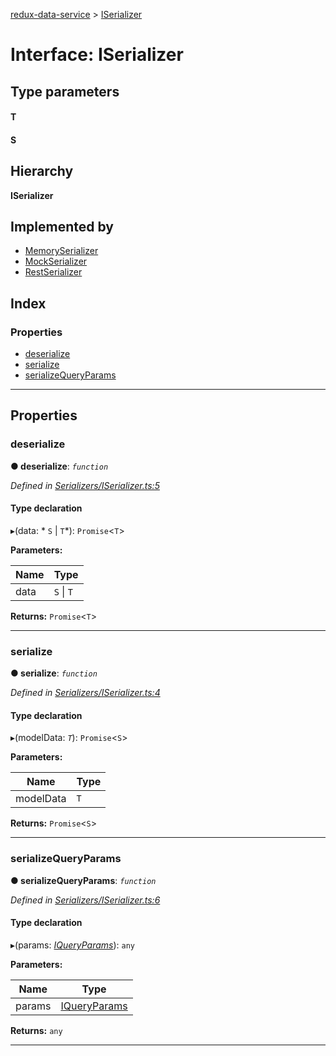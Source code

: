 [redux-data-service](../README.md) > [ISerializer](../interfaces/iserializer.md)

# Interface: ISerializer

## Type parameters
#### T 
#### S 
## Hierarchy

**ISerializer**

## Implemented by

* [MemorySerializer](../classes/memoryserializer.md)
* [MockSerializer](../classes/mockserializer.md)
* [RestSerializer](../classes/restserializer.md)

## Index

### Properties

* [deserialize](iserializer.md#deserialize)
* [serialize](iserializer.md#serialize)
* [serializeQueryParams](iserializer.md#serializequeryparams)

---

## Properties

<a id="deserialize"></a>

###  deserialize

**● deserialize**: *`function`*

*Defined in [Serializers/ISerializer.ts:5](https://github.com/Rediker-Software/redux-data-service/blob/6c3666b/src/Serializers/ISerializer.ts#L5)*

#### Type declaration
▸(data: * `S` &#124; `T`*): `Promise`<`T`>

**Parameters:**

| Name | Type |
| ------ | ------ |
| data |  `S` &#124; `T`|

**Returns:** `Promise`<`T`>

___
<a id="serialize"></a>

###  serialize

**● serialize**: *`function`*

*Defined in [Serializers/ISerializer.ts:4](https://github.com/Rediker-Software/redux-data-service/blob/6c3666b/src/Serializers/ISerializer.ts#L4)*

#### Type declaration
▸(modelData: *`T`*): `Promise`<`S`>

**Parameters:**

| Name | Type |
| ------ | ------ |
| modelData | `T` |

**Returns:** `Promise`<`S`>

___
<a id="serializequeryparams"></a>

###  serializeQueryParams

**● serializeQueryParams**: *`function`*

*Defined in [Serializers/ISerializer.ts:6](https://github.com/Rediker-Software/redux-data-service/blob/6c3666b/src/Serializers/ISerializer.ts#L6)*

#### Type declaration
▸(params: *[IQueryParams](iqueryparams.md)*): `any`

**Parameters:**

| Name | Type |
| ------ | ------ |
| params | [IQueryParams](iqueryparams.md) |

**Returns:** `any`

___

